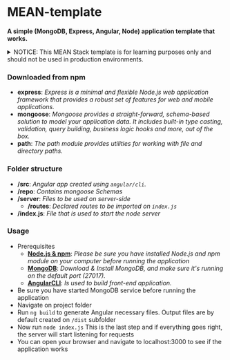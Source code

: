 # MEAN-template
**A simple (MongoDB, Express, Angular, Node) application template that works.**

<details>
  <summary>NOTICE: This MEAN Stack template is for learning purposes only and should not be used in production environments.</summary>

    This template is intended to help you get started with the MEAN (MongoDB, Express.js, Angular, and Node.js) stack and learn the basics of building web applications using these technologies. It includes some basic functionality and a simple architecture to help you understand how these technologies work together.

    However, please note that this template is not intended for use in production environments. It has not been thoroughly tested and does not include many of the security features and best practices that are necessary for a production application. Using this template in a production environment could result in serious security vulnerabilities and other issues.

    If you're looking to build a production-ready application using the MEAN stack, we recommend that you consult with experienced developers and follow established best practices and security guidelines.

    In short, have fun exploring the MEAN stack with this template, but use it for learning and experimentation only, not in production environments.

    This simple template is meant to be used as a starting point for your next super-big MEAN Aplication. It is very easy to run and the comments should make every line of code I've written understandable (if not, feel free to propose changes 😉). It uses a minimum number of npm packages that are crucial to make the application work. Used packages are described below.
</details>

### Downloaded from npm

+ **express**: *Express is a minimal and flexible Node.js web application
framework that provides a robust set of features for web and mobile applications.*
+ **mongoose**: *Mongoose provides a straight-forward, schema-based solution to
model your application data. It includes built-in type casting, validation,
query building, business logic hooks and more, out of the box.*
+ **path**: *The path module provides utilities for working with file and
directory paths.*


### Folder structure

+ **/src**: *Angular app created using ```angular/cli```.*
+ **/repo**: *Contains mongoose Schemas*
+ **/server**: *Files to be used on server-side*
    * **/routes**: *Declared routes to be imported on ```index.js```*
+ **/index.js**: *File that is used to start the node server*


### Usage

+ Prerequisites
    + **[Node.js & npm](https://nodejs.org/en/download/)**: *Please be sure you have installed Node.js and npm module on your computer before running the application*
    + **[MongoDB](https://www.mongodb.com/download-center)**: *Download & Install MongoDB, and make sure it's running on the default port (27017).*
    + **[AngularCLI](https://cli.angular.io/)**: *Is used to build front-end application.*
+ Be sure you have started MongoDB service before running the application
+ Navigate on project folder
+ Run ```ng build``` to generate Angular necessary files. Output files are by default created on ```/dist``` subfolder
+ Now run ```node index.js``` This is the last step and if everything goes right, the server will start listening for requests
+ You can open your browser and navigate to localhost:3000 to see if the application works
